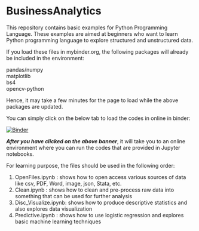 # BusinessAnalytics
This repository contains basic examples for Python Programming Language. These examples are aimed at beginners who want to learn Python programming language to explore structured and unstructured data.

If you load these files in mybinder.org, the following packages will already be included in the environment:

pandas/numpy  
matplotlib  
bs4  
opencv-python  

Hence, it may take a few minutes for the page to load while the above packages are updated.

You can simply click on the below tab to load the codes in online in binder:

[![Binder](https://mybinder.org/badge_logo.svg)](https://mybinder.org/v2/gh/bibekbhatta/BusinessAnalytics/HEAD)

***After you have clicked on the above banner***, it will take you to an online environment where you can run the codes that are provided in Jupyter notebooks.

For learning purpose, the files should be used in the following order:
1. OpenFiles.ipynb : shows how to open access various sources of data like csv, PDF, Word, image, json, Stata, etc.
2. Clean.ipynb : shows how to clean and pre-process raw data into something that can be used for further analysis
3. Disc_Visualize.ipynb: shows how to produce descriptive statistics and also explores data visualization
4. Predictive.ipynb : shows how to use logistic regression and explores basic machine learning techniques

